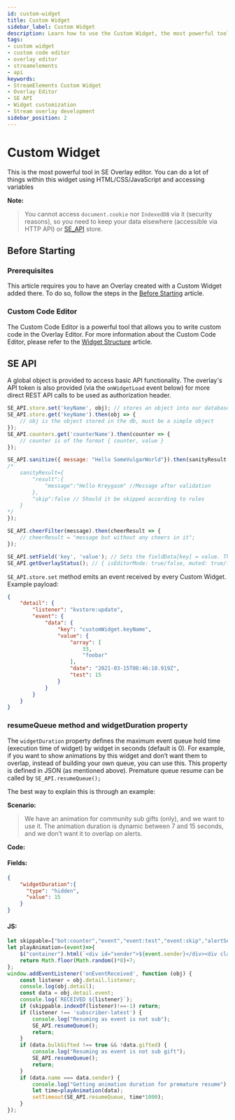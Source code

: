 ```yaml
---
id: custom-widget
title: Custom Widget
sidebar_label: Custom Widget
description: Learn how to use the Custom Widget, the most powerful tool in StreamElements Overlay Editor, with HTML, CSS, JavaScript, and API access.
tags:
- custom widget
- custom code editor
- overlay editor
- streamelements
- api
keywords:
- StreamElements Custom Widget
- Overlay Editor
- SE API
- Widget customization
- Stream overlay development
sidebar_position: 2
---
```


# Custom Widget

This is the most powerful tool in SE Overlay editor. You can do a lot of things within this widget using HTML/CSS/JavaScript and accessing variables

**Note:**
> You cannot access `document.cookie` nor `IndexedDB` via it (security reasons), so you need to keep your data elsewhere (accessible via HTTP API) or [SE_API](#se-api) store.

## Before Starting

### Prerequisites

This article requires you to have an Overlay created with a Custom Widget added there. To do so, follow the steps in the [Before Starting](getting-started.md) article.

### Custom Code Editor

The Custom Code Editor is a powerful tool that allows you to write custom code in the Overlay Editor. For more information about the Custom Code Editor, please refer to the [Widget Structure](widget-structure.md) article.

## SE API

A global object is provided to access basic API functionality. The overlay's API token is also provided (via the `onWidgetLoad` event below) for more direct REST API calls to be used as authorization header.

```javascript
SE_API.store.set('keyName', obj); // stores an object into our database under this keyName (multiple widgets using the same keyName will share the same data. keyName can be an alphanumeric string only).
SE_API.store.get('keyName').then(obj => {
    // obj is the object stored in the db, must be a simple object
});
SE_API.counters.get('counterName').then(counter => {
    // counter is of the format { counter, value }
});

SE_API.sanitize({ message: "Hello SomeVulgarWorld"}).then(sanityResult => {
/*
    sanityResult={
        "result":{
            "message":"Hello Kreygasm" //Message after validation
        },
        "skip":false // Should it be skipped according to rules 
    }
*/  
});

SE_API.cheerFilter(message).then(cheerResult => {
	// cheerResult = "message but without any cheers in it";
});

SE_API.setField('key', 'value'); // Sets the fieldData[key] = value. This does not save, so should be used with Editor Mode so the user can save.
SE_API.getOverlayStatus(); // { isEditorMode: true/false, muted: true/false }
```

`SE_API.store.set` method emits an event received by every Custom Widget. Example payload:

```json
{
	"detail": {
		"listener": "kvstore:update",
		"event": {
			"data": {
				"key": "customWidget.keyName",
				"value": {
					"array": [
						33,
						"foobar"
					],
					"date": "2021-03-15T08:46:10.919Z",
					"test": 15
				}
			}
		}
	}
}
```

### resumeQueue method and widgetDuration property

The `widgetDuration` property defines the maximum event queue hold time (execution time of widget) by widget in seconds (default is 0). For example, if you want to show animations by this widget and don’t want them to overlap, instead of building your own queue, you can use this. This property is defined in JSON (as mentioned above). Premature queue resume can be called by `SE_API.resumeQueue();`

The best way to explain this is through an example:

**Scenario:**

> We have an animation for community sub gifts (only), and we want to use it. The animation duration is dynamic between 7 and 15 seconds, and we don’t want it to overlap on alerts.

**Code:**

#### Fields:

```json
{
    "widgetDuration":{
      "type": "hidden",
      "value": 15
    }
}
```

#### JS:

```javascript
let skippable=["bot:counter","event","event:test","event:skip","alertService:toggleSound","message","delete-message","delete-messages","kvstore:update"]; //Array of events coming to widget that are not queued so they can come even if queue is on hold
let playAnimation=(event)=>{
    $("container").html(`<div id="sender">${event.sender}</div><div class="amount">${event.amount} subs!</div>`)
    return Math.floor(Math.random()*8)+7;
};
window.addEventListener('onEventReceived', function (obj) {
    const listener = obj.detail.listener;
  	console.log(obj.detail);
    const data = obj.detail.event;
	console.log(`RECEIVED ${listener}`);
  	if (skippable.indexOf(listener)!==-1) return;
  	if (listener !== 'subscriber-latest') {
    	console.log("Resuming as event is not sub");
        SE_API.resumeQueue(); 
        return;
    }
  	if (data.bulkGifted !== true && !data.gifted) {
    	console.log("Resuming as event is not sub gift");
        SE_API.resumeQueue();
        return;
    }    
    if (data.name === data.sender) {
        console.log("Getting animation duration for premature resume");
        let time=playAnimation(data);
        setTimeout(SE_API.resumeQueue, time*1000); 
    }
});
```
